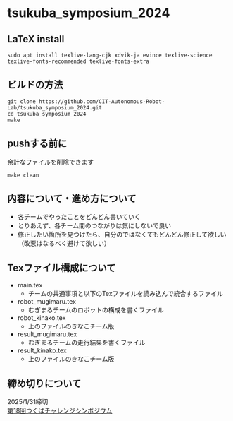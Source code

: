 # tsukuba_symposium_2024

## LaTeX install

```
sudo apt install texlive-lang-cjk xdvik-ja evince texlive-science texlive-fonts-recommended texlive-fonts-extra
```

## ビルドの方法

```
git clone https://github.com/CIT-Autonomous-Robot-Lab/tsukuba_symposium_2024.git
cd tsukuba_symposium_2024
make
```

## pushする前に

余計なファイルを削除できます

```
make clean
```

## 内容について・進め方について

* 各チームでやったことをどんどん書いていく
* とりあえず、各チーム間のつながりは気にしないで良い
* 修正したい箇所を見つけたら、自分のではなくてもどんどん修正して欲しい（改悪はなるべく避けて欲しい）

## Texファイル構成について
- main.tex
    - チームの共通事項と以下のTexファイルを読み込んで統合するファイル
- robot_mugimaru.tex
    - むぎまるチームのロボットの構成を書くファイル
- robot_kinako.tex
    - 上のファイルのきなこチーム版
- result_mugimaru.tex
    - むぎまるチームの走行結果を書くファイル
- result_kinako.tex
    - 上のファイルのきなこチーム版
## 締め切りについて

2025/1/31締切  
[第18回つくばチャレンジシンポジウム](https://tsukubachallenge.jp/2024/about/symposium)
